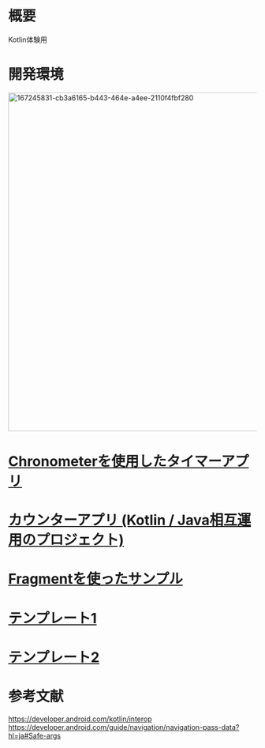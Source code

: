 # 概要
Kotlin体験用

# 開発環境
<img width="686" alt="167245831-cb3a6165-b443-464e-a4ee-2110f4fbf280" src="https://user-images.githubusercontent.com/16476224/167291320-712a3141-a861-4127-a6ad-16ab9d3a2fc5.png">


# [Chronometerを使用したタイマーアプリ](https://github.com/LeoAndo/android-kotlin-first-apps/tree/main/Android102)
# [カウンターアプリ (Kotlin / Java相互運用のプロジェクト)](https://github.com/LeoAndo/android-kotlin-first-apps/tree/main/CounterApp)

# [Fragmentを使ったサンプル](https://github.com/LeoAndo/android-kotlin-first-apps/tree/main/FragmentSample)


# [テンプレート1](https://github.com/LeoAndo/android-kotlin-first-apps/tree/main/EmptyActivityTemplate)

# [テンプレート2](https://github.com/LeoAndo/android-kotlin-first-apps/tree/main/BottomNavigationActivityTemplate)

# 参考文献
https://developer.android.com/kotlin/interop<br>
https://developer.android.com/guide/navigation/navigation-pass-data?hl=ja#Safe-args<br>

